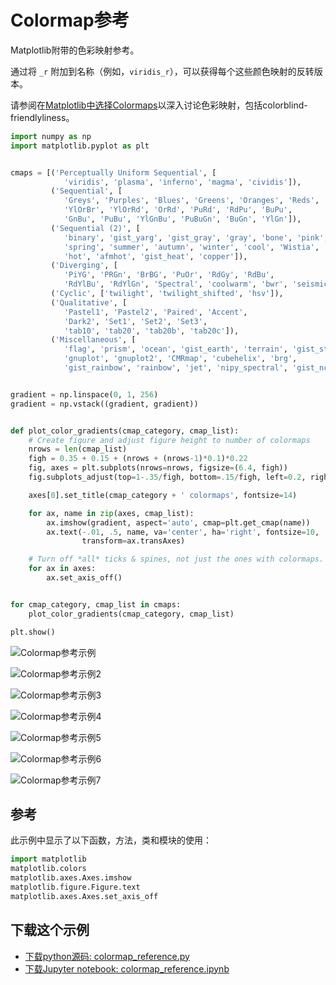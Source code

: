 # Colormap参考

Matplotlib附带的色彩映射参考。

通过将 ``_r`` 附加到名称（例如，``viridis_r``），可以获得每个这些颜色映射的反转版本。

请参阅在[Matplotlib中选择Colormaps](https://matplotlib.org/tutorials/colors/colormaps.html)以深入讨论色彩映射，包括colorblind-friendlyliness。

```python
import numpy as np
import matplotlib.pyplot as plt


cmaps = [('Perceptually Uniform Sequential', [
            'viridis', 'plasma', 'inferno', 'magma', 'cividis']),
         ('Sequential', [
            'Greys', 'Purples', 'Blues', 'Greens', 'Oranges', 'Reds',
            'YlOrBr', 'YlOrRd', 'OrRd', 'PuRd', 'RdPu', 'BuPu',
            'GnBu', 'PuBu', 'YlGnBu', 'PuBuGn', 'BuGn', 'YlGn']),
         ('Sequential (2)', [
            'binary', 'gist_yarg', 'gist_gray', 'gray', 'bone', 'pink',
            'spring', 'summer', 'autumn', 'winter', 'cool', 'Wistia',
            'hot', 'afmhot', 'gist_heat', 'copper']),
         ('Diverging', [
            'PiYG', 'PRGn', 'BrBG', 'PuOr', 'RdGy', 'RdBu',
            'RdYlBu', 'RdYlGn', 'Spectral', 'coolwarm', 'bwr', 'seismic']),
         ('Cyclic', ['twilight', 'twilight_shifted', 'hsv']),
         ('Qualitative', [
            'Pastel1', 'Pastel2', 'Paired', 'Accent',
            'Dark2', 'Set1', 'Set2', 'Set3',
            'tab10', 'tab20', 'tab20b', 'tab20c']),
         ('Miscellaneous', [
            'flag', 'prism', 'ocean', 'gist_earth', 'terrain', 'gist_stern',
            'gnuplot', 'gnuplot2', 'CMRmap', 'cubehelix', 'brg',
            'gist_rainbow', 'rainbow', 'jet', 'nipy_spectral', 'gist_ncar'])]


gradient = np.linspace(0, 1, 256)
gradient = np.vstack((gradient, gradient))


def plot_color_gradients(cmap_category, cmap_list):
    # Create figure and adjust figure height to number of colormaps
    nrows = len(cmap_list)
    figh = 0.35 + 0.15 + (nrows + (nrows-1)*0.1)*0.22
    fig, axes = plt.subplots(nrows=nrows, figsize=(6.4, figh))
    fig.subplots_adjust(top=1-.35/figh, bottom=.15/figh, left=0.2, right=0.99)

    axes[0].set_title(cmap_category + ' colormaps', fontsize=14)

    for ax, name in zip(axes, cmap_list):
        ax.imshow(gradient, aspect='auto', cmap=plt.get_cmap(name))
        ax.text(-.01, .5, name, va='center', ha='right', fontsize=10,
                transform=ax.transAxes)

    # Turn off *all* ticks & spines, not just the ones with colormaps.
    for ax in axes:
        ax.set_axis_off()


for cmap_category, cmap_list in cmaps:
    plot_color_gradients(cmap_category, cmap_list)

plt.show()
```

![Colormap参考示例](https://matplotlib.org/_images/sphx_glr_colormap_reference_001.png)

![Colormap参考示例2](https://matplotlib.org/_images/sphx_glr_colormap_reference_002.png)

![Colormap参考示例3](https://matplotlib.org/_images/sphx_glr_colormap_reference_003.png)

![Colormap参考示例4](https://matplotlib.org/_images/sphx_glr_colormap_reference_004.png)

![Colormap参考示例5](https://matplotlib.org/_images/sphx_glr_colormap_reference_005.png)

![Colormap参考示例6](https://matplotlib.org/_images/sphx_glr_colormap_reference_006.png)

![Colormap参考示例7](https://matplotlib.org/_images/sphx_glr_colormap_reference_007.png)

## 参考

此示例中显示了以下函数，方法，类和模块的使用：

```python
import matplotlib
matplotlib.colors
matplotlib.axes.Axes.imshow
matplotlib.figure.Figure.text
matplotlib.axes.Axes.set_axis_off
```

## 下载这个示例
            
- [下载python源码: colormap_reference.py](https://matplotlib.org/_downloads/colormap_reference.py)
- [下载Jupyter notebook: colormap_reference.ipynb](https://matplotlib.org/_downloads/colormap_reference.ipynb)